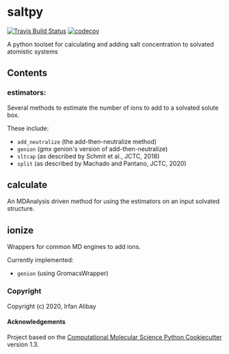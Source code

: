 saltpy
==============================
[//]: # (Badges)
[![Travis Build Status](https://travis-ci.com/IAlibay/saltpy.svg?branch=main)](https://travis-ci.com/IAlibay/saltpy)
[![codecov](https://codecov.io/gh/IAlibay/saltpy/branch/main/graph/badge.svg)](https://codecov.io/gh/IAlibay/saltpy/branch/main)


A python toolset for calculating and adding salt concentration to solvated atomistic systems

## Contents

### estimators:
Several methods to estimate the number of ions to add to a solvated solute box.

These include:
- `add_neutralize` (the add-then-neutralize method)
- `genion` (gmx genion's version of add-then-neutralize)
- `sltcap` (as described by Schmit et al., JCTC, 2018)
- `split` (as described by Machado and Pantano, JCTC, 2020)

## calculate
An MDAnalysis driven method for using the estimators on an input solvated structure.

## ionize
Wrappers for common MD engines to add ions.

Currently implemented:
- `genion` (using GromacsWrapper)

### Copyright

Copyright (c) 2020, Irfan Alibay


#### Acknowledgements
 
Project based on the 
[Computational Molecular Science Python Cookiecutter](https://github.com/molssi/cookiecutter-cms) version 1.3.
